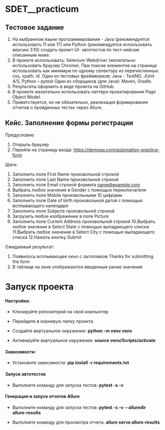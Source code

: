 # SDET__practicum

## Тестовое задание
1. На выбранном языке программирования - Java (рекомендуется использовать 11
или 17) или Python (рекомендуется использовать версию 3.10) создать проект UI-
автотестов по тест-кейсам описанным ниже.
2. В проекте использовать:
Selenium Webdriver (желательно использовать браузер Chrome).
При поиске элементов на странице использовать как минимум по одному
селектору из перечисленных: css, xpath, id.
Один из тестовых фреймворков: Java - TestNG, JUnit 4/5, Python – pytest
Один из сборщиков (для Java): Maven, Gradle.
3. Результаты оформить в виде проекта на GitHub.
4. В проекте желательно использовать паттерн проектирования Page Object Model.
5. Приветствуется, но не обязательно, реализация формирования отчетов о
пройденных тестах через Allure.

## Кейс. Заполнение формы регистрации

Предусловие:
1. Открыть браузер
2. Перейти на страницу входа: https://demoqa.com/automation-practice-form
   
Шаги:
1. Заполнить поле First Name произвольной строкой
2. Заполнить поле Last Name произвольной строкой
3. Заполнить поле Email строкой формата name@example.com
4. Выбрать любое значение в Gender с помощью переключателя
5. Заполнить поле Mobile произвольными 10 цифрами
6. Заполнить поле Date of birth произвольной датой с помощью всплывающего календаря
7. Заполнить поле Subjects произвольной строкой
8. Загрузить любое изображение в поле Picture
9. Заполнить поле Current Address произвольной строкой
10.Выбрать любое значение в Select State с помощью выпадающего списка
11.Выбрать любое значение в Select City с помощью выпадающего списка
12.Нажать кнопку Submit
   
Ожидаемый результат:
1. Появилось всплывающее окно с заголовком Thanks for submitting the form
2. В таблице на окне отображаются введенные ранее значения

# Запуск проекта
#### Настройка:
- Клонируйте репозиторий на свой компьютер

- Перейдите в корневую папку проекта

- Создайте виртуальное окружение: **python -m venv venv**

- Активируйте виртуальное окружение: **source venv/Scripts/activate**

#### Зависимости:

- Установите зависимости: **pip install -r requirements.txt**

#### Запуск автотестов

- Выполните команду для запуска тестов: **pytest -s -v**

#### Генерация и запуск отчетов Allure

- Выполните команду для запуска тестов: **pytest -s -v --alluredir allure-results**

- Выполните команду для просмотра отчета: **allure serve allure-results**  
